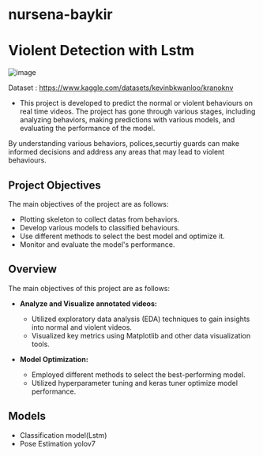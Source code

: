 # nursena-baykir
# Violent Detection with Lstm
![image](https://github.com/iremgulcin/nursena-baykir/assets/115145369/44f38cdf-3bb4-4065-b6bf-a99f3f6e5f34)

Dataset : https://www.kaggle.com/datasets/kevinbkwanloo/kranoknv
- This project is developed to predict the normal or violent behaviours on real time videos. The project has gone through various stages, including analyzing behaviors, making predictions with various models, and evaluating the performance of the model.

By understanding various  behaviors, polices,securtiy guards can make informed decisions  and address any areas that may lead to violent behaviours.

## Project Objectives

The main objectives of the project are as follows:
- Plotting skeleton to collect datas from behaviors.
- Develop various models to classified behaviours.
- Use different methods to select the best model and optimize it.
- Monitor and evaluate the model's performance.

## Overview

The main objectives of this project are as follows:

- **Analyze and Visualize annotated videos:**
  - Utilized exploratory data analysis (EDA) techniques to gain insights into normal and violent videos.
  - Visualized key metrics using Matplotlib and other data visualization tools.

- **Model Optimization:**
  - Employed different methods to select the best-performing model.
  - Utilized hyperparameter tuning and keras tuner optimize model performance.

## Models
 - Classification model(Lstm)
 - Pose Estimation yolov7
   


  
